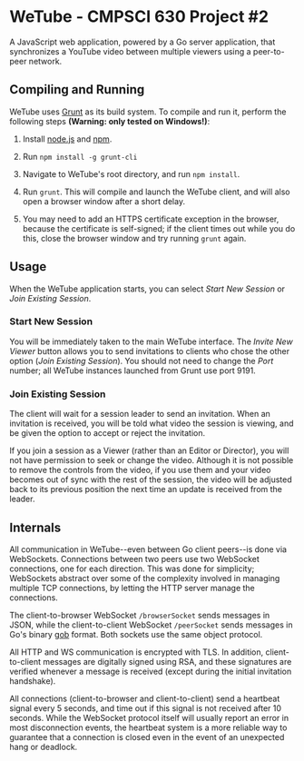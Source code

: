 WeTube - CMPSCI 630 Project #2
==============================

A JavaScript web application, powered by a Go server application, that
synchronizes a YouTube video between multiple viewers using a peer-to-peer
network.

Compiling and Running
---------------------

WeTube uses [Grunt][grunt] as its build system. To compile and run it, perform
the following steps **(Warning: only tested on Windows!)**:

1. Install [node.js][nodejs] and [npm][npm].

2. Run `npm install -g grunt-cli`

3. Navigate to WeTube's root directory, and run `npm install`.

4. Run `grunt`. This will compile and launch the WeTube client, and will also
   open a browser window after a short delay.
   
5. You may need to add an HTTPS certificate exception in the browser, because
   the certificate is self-signed; if the client times out while you do this,
   close the browser window and try running `grunt` again.

[grunt]: http://gruntjs.com/
[nodejs]: http://nodejs.org/
[npm]: http://npmjs.org/

Usage
-----

When the WeTube application starts, you can select *Start New Session* or *Join
Existing Session*.

### Start New Session

You will be immediately taken to the main WeTube interface. The *Invite New
Viewer* button allows you to send invitations to clients who chose the other
option (*Join Existing Session*). You should not need to change the *Port*
number; all WeTube instances launched from Grunt use port 9191.

### Join Existing Session

The client will wait for a session leader to send an invitation. When an
invitation is received, you will be told what video the session is viewing, and
be given the option to accept or reject the invitation.

If you join a session as a Viewer (rather than an Editor or Director), you will
not have permission to seek or change the video. Although it is not possible to
remove the controls from the video, if you use them and your video becomes out
of sync with the rest of the session, the video will be adjusted back to its
previous position the next time an update is received from the leader.

Internals
---------

All communication in WeTube--even between Go client peers--is done via
WebSockets. Connections between two peers use two WebSocket connections, one for
each direction. This was done for simplicity; WebSockets abstract over some of
the complexity involved in managing multiple TCP connections, by letting the
HTTP server manage the connections.

The client-to-browser WebSocket `/browserSocket` sends messages in JSON, while
the client-to-client WebSocket `/peerSocket` sends messages in Go's binary
[gob][gob] format. Both sockets use the same object protocol.

All HTTP and WS communication is encrypted with TLS. In addition,
client-to-client messages are digitally signed using RSA, and these signatures
are verified whenever a message is received (except during the initial
invitation handshake).

All connections (client-to-browser and client-to-client) send a heartbeat signal
every 5 seconds, and time out if this signal is not received after 10 seconds.
While the WebSocket protocol itself will usually report an error in most
disconnection events, the heartbeat system is a more reliable way to guarantee
that a connection is closed even in the event of an unexpected hang or deadlock.

[gob]: http://blog.golang.org/gobs-of-data

